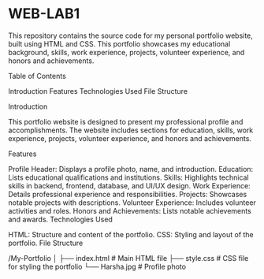 # WEB-LAB1
This repository contains the source code for my personal portfolio website, built using HTML and CSS. This portfolio showcases my educational background, skills, work experience, projects, volunteer experience, and honors and achievements.

Table of Contents

Introduction
Features
Technologies Used
File Structure


Introduction

This portfolio website is designed to present my professional profile and accomplishments. The website includes sections for education, skills, work experience, projects, volunteer experience, and honors and achievements.

Features

Profile Header: Displays a profile photo, name, and introduction.
Education: Lists educational qualifications and institutions.
Skills: Highlights technical skills in backend, frontend, database, and UI/UX design.
Work Experience: Details professional experience and responsibilities.
Projects: Showcases notable projects with descriptions.
Volunteer Experience: Includes volunteer activities and roles.
Honors and Achievements: Lists notable achievements and awards.
Technologies Used

HTML: Structure and content of the portfolio.
CSS: Styling and layout of the portfolio.
File Structure

/My-Portfolio
│
├── index.html        # Main HTML file
├── style.css         # CSS file for styling the portfolio
└── Harsha.jpg        # Profile photo

